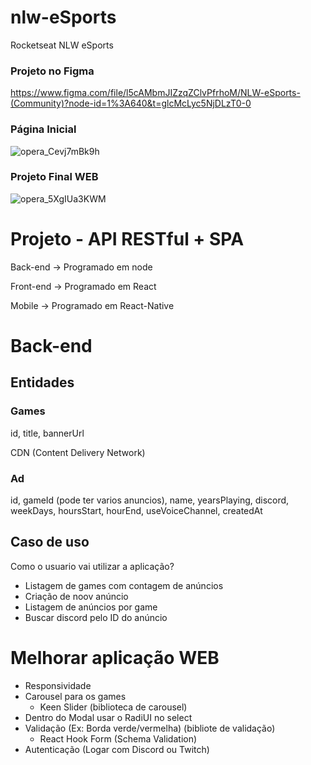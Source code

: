 # nlw-eSports
Rocketseat NLW eSports

### Projeto no Figma
https://www.figma.com/file/l5cAMbmJIZzqZClvPfrhoM/NLW-eSports-(Community)?node-id=1%3A640&t=glcMcLyc5NjDLzT0-0


### Página Inicial
![opera_Cevj7mBk9h](https://user-images.githubusercontent.com/52801509/216736132-7bcbe902-605c-4df1-b751-c62287ffde46.png)

### Projeto Final WEB
![opera_5XgIUa3KWM](https://user-images.githubusercontent.com/52801509/216851780-36c67f6a-df2a-4445-990c-1e05539a060c.gif)


# Projeto - API RESTful + SPA
Back-end -> Programado em node

Front-end -> Programado em React

Mobile -> Programado em React-Native

# Back-end

## Entidades

### Games
id, title, bannerUrl

CDN (Content Delivery Network)

### Ad
id, gameId (pode ter varios anuncios), name, yearsPlaying, discord, weekDays, hoursStart, hourEnd, useVoiceChannel, createdAt

## Caso de uso
Como o usuario vai utilizar a aplicação? 

- Listagem de games com contagem de anúncios
- Criação de noov anúncio
- Listagem de anúncios por game
- Buscar discord pelo ID do anúncio

# Melhorar aplicação WEB 
- Responsividade
- Carousel para os games
  - Keen Slider (biblioteca de carousel)
- Dentro do Modal usar o RadiUI no select 
- Validação (Ex: Borda verde/vermelha) (bibliote de validação)
  - React Hook Form (Schema Validation)
- Autenticação (Logar com Discord ou Twitch)
